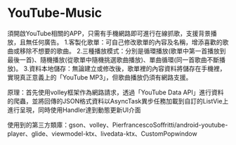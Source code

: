 # YouTube-Music
須開啟YouTube相關的APP，只需有手機網路即可進行在線抓歌，支援背景播放，且無任何廣告。
1.客製化歌單：可自己修改歌單的內容及名稱，增添喜歡的歌曲或移除不想要的歌曲。
2.三種播放模式：分別是循環播放(歌單中第一首播放到最後一首)、隨機播放(從歌單中隨機挑選歌曲播放)、單曲循環(同一首歌曲不斷播放)。
3.資料本地儲存：無論建立或修改後，歌單裡的內容資料將儲存在手機裡，實現真正意義上的「YouTube MP3」，但歌曲播放仍須有網路支援。

原理：首先使用volley框架作為網路請求，透過「YouTube Data API」進行資料的爬蟲，並將回傳的JSON格式資料以AsyncTask異步任務加載到自訂的ListVie上進行呈現，同時使用Handler達到動態更新UI介面

使用到的第三方類庫：gson、volley、PierfrancescoSoffritti/android-youtube-player、glide、viewmodel-ktx、livedata-ktx、CustomPopwindow
